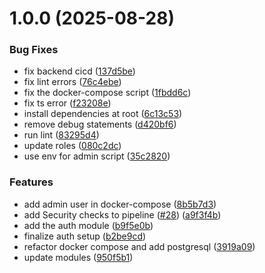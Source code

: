# 1.0.0 (2025-08-28)

### Bug Fixes

- fix backend cicd ([137d5be](https://github.com/Jspekk007/multi-tenancy-cms-app/commit/137d5bed99f79585b699259f5f4f3ebb322e759d))
- fix lint errors ([76c4ebe](https://github.com/Jspekk007/multi-tenancy-cms-app/commit/76c4ebed51dbd9b8f62d41f0b568b4f79f0119c7))
- fix the docker-compose script ([1fbdd6c](https://github.com/Jspekk007/multi-tenancy-cms-app/commit/1fbdd6c2db75fae327a64a70e4ede166b322a9e5))
- fix ts error ([f23208e](https://github.com/Jspekk007/multi-tenancy-cms-app/commit/f23208e5d9029b90942ac5500ce09edba63b9ea5))
- install dependencies at root ([6c13c53](https://github.com/Jspekk007/multi-tenancy-cms-app/commit/6c13c537b3b782697708beb47b82a40350da6bc9))
- remove debug statements ([d420bf6](https://github.com/Jspekk007/multi-tenancy-cms-app/commit/d420bf613adc704faf666665862f02070b243355))
- run lint ([83295d4](https://github.com/Jspekk007/multi-tenancy-cms-app/commit/83295d4ba71930a0abc8af7941d5cc9e8749f4fb))
- update roles ([080c2dc](https://github.com/Jspekk007/multi-tenancy-cms-app/commit/080c2dcdf680e90fcb7c1fd535ac0a04a12c828b))
- use env for admin script ([35c2820](https://github.com/Jspekk007/multi-tenancy-cms-app/commit/35c2820e835ae4204b9ce9c037f1bc22f2994a4a))

### Features

- add admin user in docker-compose ([8b5b7d3](https://github.com/Jspekk007/multi-tenancy-cms-app/commit/8b5b7d398ebd21a00313d286dae7b146a39a513a))
- add Security checks to pipeline ([#28](https://github.com/Jspekk007/multi-tenancy-cms-app/issues/28)) ([a9f3f4b](https://github.com/Jspekk007/multi-tenancy-cms-app/commit/a9f3f4b85bb83adf8af52e6ef0ca8b90355f9591))
- add the auth module ([b9f5e0b](https://github.com/Jspekk007/multi-tenancy-cms-app/commit/b9f5e0b7c72c7a510fbdd6439c906a0fae61690d))
- finalize auth setup ([b2be9cd](https://github.com/Jspekk007/multi-tenancy-cms-app/commit/b2be9cd3822b5235959424c329734d70bf8b9a25))
- refactor docker compose and add postgresql ([3919a09](https://github.com/Jspekk007/multi-tenancy-cms-app/commit/3919a09309ea5c26dd6837e4e6a518f78153a7e3))
- update modules ([950f5b1](https://github.com/Jspekk007/multi-tenancy-cms-app/commit/950f5b15bd1fd77fcfb3364a96e5bea44d2fcef5))
